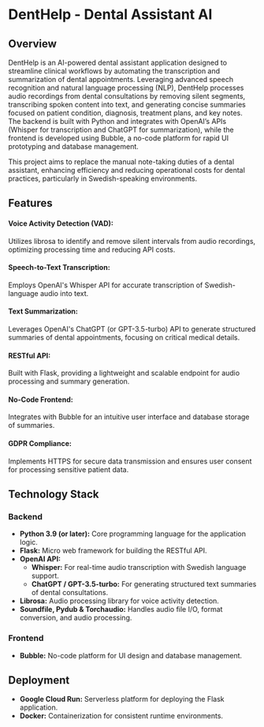 # DentHelp - Dental Assistant AI

## Overview
DentHelp is an AI-powered dental assistant application designed to streamline clinical workflows by automating the transcription and summarization of dental appointments. Leveraging advanced speech recognition and natural language processing (NLP), DentHelp processes audio recordings from dental consultations by removing silent segments, transcribing spoken content into text, and generating concise summaries focused on patient condition, diagnosis, treatment plans, and key notes.  
The backend is built with Python and integrates with OpenAI’s APIs (Whisper for transcription and ChatGPT for summarization), while the frontend is developed using Bubble, a no-code platform for rapid UI prototyping and database management.

This project aims to replace the manual note-taking duties of a dental assistant, enhancing efficiency and reducing operational costs for dental practices, particularly in Swedish-speaking environments.

## Features
#### Voice Activity Detection (VAD): 
Utilizes librosa to identify and remove silent intervals from audio recordings, optimizing processing time and reducing API costs.

#### Speech-to-Text Transcription: 
Employs OpenAI's Whisper API for accurate transcription of Swedish-language audio into text.

#### Text Summarization: 
Leverages OpenAI's ChatGPT (or GPT-3.5-turbo) API to generate structured summaries of dental appointments, focusing on critical medical details.

#### RESTful API: 
Built with Flask, providing a lightweight and scalable endpoint for audio processing and summary generation.

#### No-Code Frontend: 
Integrates with Bubble for an intuitive user interface and database storage of summaries.

#### GDPR Compliance: 
Implements HTTPS for secure data transmission and ensures user consent for processing sensitive patient data.

## Technology Stack

### Backend
- **Python 3.9 (or later):** Core programming language for the application logic.
- **Flask:** Micro web framework for building the RESTful API.
- **OpenAI API:**  
  - **Whisper:** For real-time audio transcription with Swedish language support.  
  - **ChatGPT / GPT-3.5-turbo:** For generating structured text summaries of dental consultations.
- **Librosa:** Audio processing library for voice activity detection.
- **Soundfile, Pydub & Torchaudio:** Handles audio file I/O, format conversion, and audio processing.

### Frontend
- **Bubble:** No-code platform for UI design and database management.

## Deployment
- **Google Cloud Run:** Serverless platform for deploying the Flask application.
- **Docker:** Containerization for consistent runtime environments.

